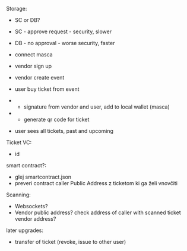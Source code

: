 Storage:

- SC or DB?
- SC - approve request - security, slower
- DB - no approval - worse security, faster

- connect masca
- vendor sign up
- vendor create event
- user buy ticket from event
- - signature from vendor and user, add to local wallet (masca)
- - generate qr code for ticket
- user sees all tickets, past and upcoming

Ticket VC:

- id

smart contract?:

- glej smartcontract.json
- preveri contract caller Public Address z ticketom ki ga želi vnovčiti

Scanning:

- Websockets?
- Vendor public address? check address of caller with scanned ticket vendor address?

later upgrades:

- transfer of ticket (revoke, issue to other user)
